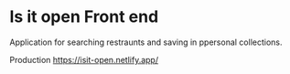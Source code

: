 # Is it open  Front end 

Application for searching restraunts and saving in ppersonal collections.

Production <https://isit-open.netlify.app/>